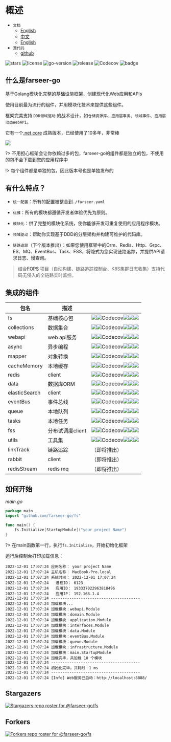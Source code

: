 # 概述
- `文档`
    - [English](https://farseer-go.gitee.io/#/en-us/)
    - [中文](https://farseer-go.gitee.io/)
    - [English](https://farseer-go.github.io/doc/#/en-us/)
- `源代码`
    - [github](https://github.com/farseer-go/fs)

![stars](https://img.shields.io/github/stars/farseer-go?style=social)
![license](https://img.shields.io/github/license/farseer-go/fs)
![go-version](https://img.shields.io/github/go-mod/go-version/farseer-go/fs)
![release](https://img.shields.io/github/v/release/farseer-go/fs)
![Codecov](https://img.shields.io/codecov/c/github/farseer-go/fs)
![badge](https://goreportcard.com/badge/github.com/farseer-go/fs)

## 什么是farseer-go

基于Golang模块化完整的基础设施框架，创建现代化Web应用和APIs

使用目前最为流行的组件，并用模块化技术来提供这些组件。

框架完美支持 `DDD领域驱动` 的战术设计，如`仓储资源库`、`应用层事务`、`领域事件`、`应用层动态WebAPI`。

它有一个[.net core](https://github.com/FarseerNet/Farseer.Net/) 成熟版本，已经使用了10多年，非常棒

![](https://farseer-go.gitee.io/images/farseer-go.png)

?> 不用担心框架会让你依赖过多的包，farseer-go的组件都是独立的包，不使用的包不会下载到您的应用程序中

!> 每个组件都是单独的包，因此版本号也是单独发布的

## 有什么特点？

- `统一配置`：所有的配置被整合到`./farseer.yaml`

- `优雅`：所有的模块都遵循开发者体验优先为原则。

- `模块化`：供了完整的模块化系统，使你能够开发可重复使用的应用程序模块。

- `领域驱动`：帮助你实现基于DDD的分层架构并构建可维护的代码库。

- `链路追踪`（下个版本推出）：如果您使用框架中的Orm、Redis、Http、Grpc、ES、MQ、EventBus、Task、FSS，将隐式为您实现链路追踪，并提供API请求日志、慢查询。

> 结合[FOPS](https://github.com/FarseerNet/FOPS) 项目（自动构建、链路追踪控制台、K8S集群日志收集）支持代码无侵入的全链路实时监控。

## 集成的组件

| 包名            | 描述          |                                                                                                                                                                                                                                                                                                                                                                                         |
|---------------|-------------|-----------------------------------------------------------------------------------------------------------------------------------------------------------------------------------------------------------------------------------------------------------------------------------------------------------------------------------------------------------------------------------------|
| fs            | 基础核心包       | ![](https://img.shields.io/github/v/release/farseer-go/fs)![Codecov](https://img.shields.io/codecov/c/github/farseer-go/fs)![](https://img.shields.io/github/languages/code-size/farseer-go/fs)![](https://img.shields.io/github/directory-file-count/farseer-go/fs)![](https://goreportcard.com/badge/github.com/farseer-go/fs)                                                        |
| collections   | 数据集合        | ![](https://img.shields.io/github/v/release/farseer-go/collections)![Codecov](https://img.shields.io/codecov/c/github/farseer-go/collections)![](https://img.shields.io/github/languages/code-size/farseer-go/collections)![](https://img.shields.io/github/directory-file-count/farseer-go/collections)![](https://goreportcard.com/badge/github.com/farseer-go/collections)           |
| webapi        | web api服务   | ![](https://img.shields.io/github/v/release/farseer-go/webapi)![Codecov](https://img.shields.io/codecov/c/github/farseer-go/webapi)![](https://img.shields.io/github/languages/code-size/farseer-go/webapi)![](https://img.shields.io/github/directory-file-count/farseer-go/webapi)![](https://goreportcard.com/badge/github.com/farseer-go/webapi)                                    |
| async         | 异步编程        | ![](https://img.shields.io/github/v/release/farseer-go/async)![Codecov](https://img.shields.io/codecov/c/github/farseer-go/async)![](https://img.shields.io/github/languages/code-size/farseer-go/async)![](https://img.shields.io/github/directory-file-count/farseer-go/async)![](https://goreportcard.com/badge/github.com/farseer-go/async)                                         |
| mapper        | 对象转换        | ![](https://img.shields.io/github/v/release/farseer-go/mapper)![Codecov](https://img.shields.io/codecov/c/github/farseer-go/mapper)![](https://img.shields.io/github/languages/code-size/farseer-go/mapper)![](https://img.shields.io/github/directory-file-count/farseer-go/mapper)![](https://goreportcard.com/badge/github.com/farseer-go/mapper)                                    |
| cacheMemory   | 本地缓存        | ![](https://img.shields.io/github/v/release/farseer-go/cacheMemory)![Codecov](https://img.shields.io/codecov/c/github/farseer-go/cacheMemory)![](https://img.shields.io/github/languages/code-size/farseer-go/cacheMemory)![](https://img.shields.io/github/directory-file-count/farseer-go/cacheMemory)![](https://goreportcard.com/badge/github.com/farseer-go/cacheMemory)           |
| redis         | client      | ![](https://img.shields.io/github/v/release/farseer-go/redis)![Codecov](https://img.shields.io/codecov/c/github/farseer-go/redis)![](https://img.shields.io/github/languages/code-size/farseer-go/redis)![](https://img.shields.io/github/directory-file-count/farseer-go/redis)![](https://goreportcard.com/badge/github.com/farseer-go/redis)                                         |
| data          | 数据库ORM      | ![](https://img.shields.io/github/v/release/farseer-go/data)![Codecov](https://img.shields.io/codecov/c/github/farseer-go/data)![](https://img.shields.io/github/languages/code-size/farseer-go/data)![](https://img.shields.io/github/directory-file-count/farseer-go/data)![](https://goreportcard.com/badge/github.com/farseer-go/data)                                              |
| elasticSearch | client      | ![](https://img.shields.io/github/v/release/farseer-go/elasticSearch)![Codecov](https://img.shields.io/codecov/c/github/farseer-go/elasticSearch)![](https://img.shields.io/github/languages/code-size/farseer-go/elasticSearch)![](https://img.shields.io/github/directory-file-count/farseer-go/elasticSearch)![](https://goreportcard.com/badge/github.com/farseer-go/elasticSearch) |
| eventBus      | 事件总线        | ![](https://img.shields.io/github/v/release/farseer-go/eventBus)![Codecov](https://img.shields.io/codecov/c/github/farseer-go/eventBus)![](https://img.shields.io/github/languages/code-size/farseer-go/eventBus)![](https://img.shields.io/github/directory-file-count/farseer-go/eventBus)![](https://goreportcard.com/badge/github.com/farseer-go/eventBus)                          |
| queue         | 本地队列        | ![](https://img.shields.io/github/v/release/farseer-go/queue)![Codecov](https://img.shields.io/codecov/c/github/farseer-go/queue)![](https://img.shields.io/github/languages/code-size/farseer-go/queue)![](https://img.shields.io/github/directory-file-count/farseer-go/queue)![](https://goreportcard.com/badge/github.com/farseer-go/queue)                                         |
| tasks         | 本地任务        | ![](https://img.shields.io/github/v/release/farseer-go/tasks)![Codecov](https://img.shields.io/codecov/c/github/farseer-go/tasks)![](https://img.shields.io/github/languages/code-size/farseer-go/tasks)![](https://img.shields.io/github/directory-file-count/farseer-go/tasks)![](https://goreportcard.com/badge/github.com/farseer-go/tasks)                                         |
| fss           | 分布试调度client | ![](https://img.shields.io/github/v/release/farseer-go/fss)![Codecov](https://img.shields.io/codecov/c/github/farseer-go/fss)![](https://img.shields.io/github/languages/code-size/farseer-go/fss)![](https://img.shields.io/github/directory-file-count/farseer-go/fss)![](https://goreportcard.com/badge/github.com/farseer-go/fss)                                                   |
| utils         | 工具集         | ![](https://img.shields.io/github/v/release/farseer-go/utils)![Codecov](https://img.shields.io/codecov/c/github/farseer-go/utils)![](https://img.shields.io/github/languages/code-size/farseer-go/utils)![](https://img.shields.io/github/directory-file-count/farseer-go/utils)![](https://goreportcard.com/badge/github.com/farseer-go/utils)                                         |
| linkTrack     | 链路追踪        | （即将推出）                                                                                                                                                                                                                                                                                                                                                                                  |
| rabbit        | client      | （即将推出）                                                                                                                                                                                                                                                                                                                                                                                  |
| redisStream   | redis mq    | （即将推出）                                                                                                                                                                                                                                                                                                                                                                                  |

## 如何开始

_main.go_
```go
package main
import "github.com/farseer-go/fs"

func main() {
	fs.Initialize[StartupModule]("your project Name")
}
```

?> 在main函数第一行，执行`fs.Initialize`，开始初始化框架

运行后控制台打印加载信息：

```
2022-12-01 17:07:24 应用名称： your project Name
2022-12-01 17:07:24 主机名称： MacBook-Pro.local
2022-12-01 17:07:24 系统时间： 2022-12-01 17:07:24
2022-12-01 17:07:24   进程ID： 6123
2022-12-01 17:07:24   应用ID： 193337022963818496
2022-12-01 17:07:24   应用IP： 192.168.1.4
2022-12-01 17:07:24 ---------------------------------------
2022-12-01 17:07:24 加载模块...
2022-12-01 17:07:24 加载模块：webapi.Module
2022-12-01 17:07:24 加载模块：domain.Module
2022-12-01 17:07:24 加载模块：application.Module
2022-12-01 17:07:24 加载模块：interfaces.Module
2022-12-01 17:07:24 加载模块：data.Module
2022-12-01 17:07:24 加载模块：eventBus.Module
2022-12-01 17:07:24 加载模块：queue.Module
2022-12-01 17:07:24 加载模块：infrastructure.Module
2022-12-01 17:07:24 加载模块：main.StartupModule
2022-12-01 17:07:24 加载完毕，共加载 10 个模块
2022-12-01 17:07:24 ---------------------------------------
2022-12-01 17:07:24 初始化完毕，共耗时：1 ms 
2022-12-01 17:07:24 ---------------------------------------
2022-12-01 17:07:24 [Info] Web服务已启动：http://localhost:8888/
```
## Stargazers

[![Stargazers repo roster for @farseer-go/fs](https://reporoster.com/stars/farseer-go/fs)](https://github.com/farseer-go/fs/stargazers)

## Forkers

[![Forkers repo roster for @farseer-go/fs](https://reporoster.com/forks/farseer-go/fs)](https://github.com/farseer-go/fs/network/members)